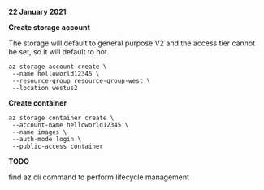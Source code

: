 **22 January 2021**

**Create storage account**

The storage will default to general purpose V2 and the access tier cannot be set, so it will default to hot.

```
az storage account create \
 --name helloworld12345 \
 --resource-group resource-group-west \
 --location westus2
```

**Create container**

```
az storage container create \
 --account-name helloworld12345 \
 --name images \
 --auth-mode login \
 --public-access container
```

**TODO**

find az cli command to perform lifecycle management
